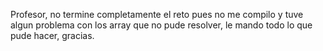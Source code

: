 Profesor, no termine completamente el reto pues no me compilo y tuve algun problema con los array que no pude resolver, le mando todo lo que pude hacer, gracias.